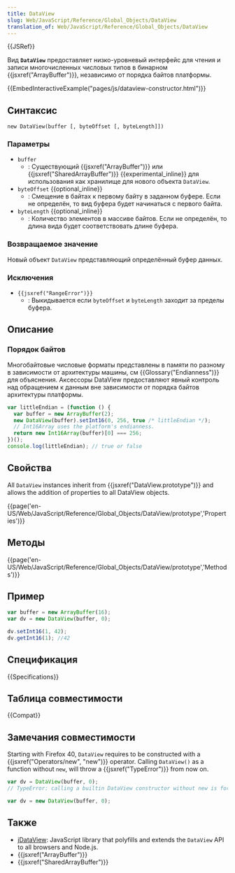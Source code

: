 ```yaml
---
title: DataView
slug: Web/JavaScript/Reference/Global_Objects/DataView
translation_of: Web/JavaScript/Reference/Global_Objects/DataView
---
```


{{JSRef}}

Вид **`DataView`** предоставляет низко-уровневый интерфейс для чтения и записи многочисленных числовых типов в бинарном {{jsxref("ArrayBuffer")}}, независимо от порядка байтов платформы.

{{EmbedInteractiveExample("pages/js/dataview-constructor.html")}}

## Синтаксис

```
new DataView(buffer [, byteOffset [, byteLength]])
```

### Параметры

- `buffer`
  - : Существующий {{jsxref("ArrayBuffer")}} или {{jsxref("SharedArrayBuffer")}} {{experimental_inline}} для использования как хранилище для нового объекта `DataView`.
- `byteOffset` {{optional_inline}}
  - : Смещение в байтах к первому байту в заданном буфере. Если не определён, то вид буфера будет начинаться с первого байта.
- `byteLength` {{optional_inline}}
  - : Количество элементов в массиве байтов. Если не определён, то длина вида будет соответствовать длине буфера.

### Возвращаемое значение

Новый объект `DataView` представляющий определённый буфер данных.

### Исключения

- `{{jsxref("RangeError")}}`
  - : Выкидывается если `byteOffset` и `byteLength` заходит за пределы буфера.

## Описание

### Порядок байтов

Многобайтовые числовые форматы представлены в памяти по разному в зависимости от архитектуры машины, см {{Glossary("Endianness")}} для объяснения. Аксессоры DataView предоставляют явный контроль над обращением к данным вне зависимости от порядка байтов архитектуры платформы.

```js
var littleEndian = (function () {
  var buffer = new ArrayBuffer(2);
  new DataView(buffer).setInt16(0, 256, true /* littleEndian */);
  // Int16Array uses the platform's endianness.
  return new Int16Array(buffer)[0] === 256;
})();
console.log(littleEndian); // true or false
```

## Свойства

All `DataView` instances inherit from {{jsxref("DataView.prototype")}} and allows the addition of properties to all DataView objects.

{{page('en-US/Web/JavaScript/Reference/Global_Objects/DataView/prototype','Properties')}}

## Методы

{{page('en-US/Web/JavaScript/Reference/Global_Objects/DataView/prototype','Methods')}}

## Пример

```js
var buffer = new ArrayBuffer(16);
var dv = new DataView(buffer, 0);

dv.setInt16(1, 42);
dv.getInt16(1); //42
```

## Спецификация

{{Specifications}}

## Таблица совместимости

{{Compat}}

## Замечания совместимости

Starting with Firefox 40, `DataView` requires to be constructed with a {{jsxref("Operators/new", "new")}} operator. Calling `DataView()` as a function without `new`, will throw a {{jsxref("TypeError")}} from now on.

```js example-bad
var dv = DataView(buffer, 0);
// TypeError: calling a builtin DataView constructor without new is forbidden
```

```js example-good
var dv = new DataView(buffer, 0);
```

## Также

- [jDataView](https://github.com/jDataView/jDataView): JavaScript library that polyfills and extends the `DataView` API to all browsers and Node.js.
- {{jsxref("ArrayBuffer")}}
- {{jsxref("SharedArrayBuffer")}}
